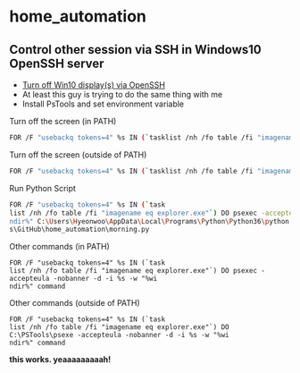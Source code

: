 # home_automation




## Control other session via SSH in Windows10 OpenSSH server
- [Turn off Win10 display(s) via OpenSSH](https://superuser.com/questions/1382319/turn-off-win10-displays-via-openssh)
- At least this guy is trying to do the same thing with me
- Install PsTools and set environment variable

Turn off the screen (in PATH)
```bash
FOR /F "usebackq tokens=4" %s IN (`tasklist /nh /fo table /fi "imagename eq explorer.exe"`) DO psexec -accepteula -nobanner -d -i %s -w "%windir%" powershell (Add-Type '[DllImport(\"user32.dll\")]^public static extern int SendMessage(int hWnd, int hMsg, int wParam, int lParam);' -Name a -Pas)::SendMessage(-1,0x0112,0xF170,2)
```

Turn off the screen (outside of PATH)
```bash
FOR /F "usebackq tokens=4" %s IN (`tasklist /nh /fo table /fi "imagename eq explorer.exe"`) DO C:\PSTools\psexec -accepteula -nobanner -d -i %s -w "%windir%" powershell (Add-Type '[DllImport(\"user32.dll\")]^public static extern int SendMessage(int hWnd, int hMsg, int wParam, int lParam);' -Name a -Pas)::SendMessage(-1,0x0112,0xF170,2)
```

Run Python Script
```bash
FOR /F "usebackq tokens=4" %s IN (`task
list /nh /fo table /fi "imagename eq explorer.exe"`) DO psexec -accepteula -nobanner -d -i %s -w "%wi
ndir%" C:\Users\Hyeonwoo\AppData\Local\Programs\Python\Python36\python.exe C:\Users\Hyeonwoo\Document
s\GitHub\home_automation\morning.py
```

Other commands (in PATH)
```
FOR /F "usebackq tokens=4" %s IN (`task
list /nh /fo table /fi "imagename eq explorer.exe"`) DO psexec -accepteula -nobanner -d -i %s -w "%wi
ndir%" command
```
Other commands (outside of PATH)
```
FOR /F "usebackq tokens=4" %s IN (`task
list /nh /fo table /fi "imagename eq explorer.exe"`) DO C:\PSTools\psexe -accepteula -nobanner -d -i %s -w "%wi
ndir%" command
```

**this works. yeaaaaaaaaah!**
